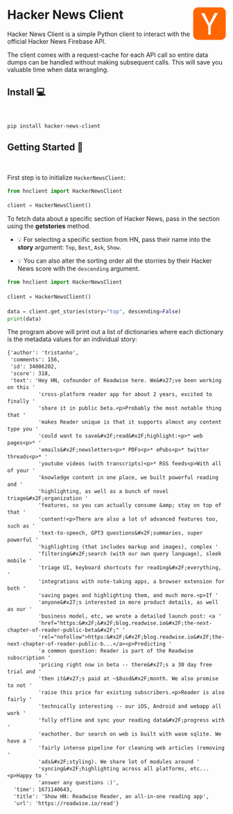 # Hacker News Client  <img align="right" width="75" height="75" src="./img/hackernews-logo.png">

Hacker News Client is a simple Python client to interact with the official Hacker News Firebase API.

The client comes with a request-cache for each API call so entire data dumps can be handled without making subsequent calls. This will save you valuable time when data wrangling.

## Install :computer:
<br>

```
pip install hacker-news-client
```

## Getting Started :rocket:
<br>

First step is to initialize `HackerNewsClient`:

```py
from hnclient import HackerNewsClient

client = HackerNewsClient()
```

To fetch data about a specific section of Hacker News, pass in the section using the **getstories** method. 

- :bulb: For selecting a specific section from HN, pass their name into the **story** argument: `Top`, `Best`, `Ask`, `Show`. 

- :bulb: You can also alter the sorting order all the storries by their Hacker News score with the `descending` argument.

```py
from hnclient import HackerNewsClient

client = HackerNewsClient()

data = client.get_stories(story="top", descending=False)
print(data)
```
The program above will print out a list of dictionaries where each dictionary is the metadata values for an individual story:  
```
{'author': 'tristanho',
 'comments': 156,
 'id': 34006202,
 'score': 318,
 'text': 'Hey HN, cofounder of Readwise here. We&#x27;ve been working on this '
          'cross-platform reader app for about 2 years, excited to finally '
          'share it in public beta.<p>Probably the most notable thing that '
          'makes Reader unique is that it supports almost any content type you '
          'could want to save&#x2F;read&#x2F;highlight:<p>* web pages<p>* '
          'emails&#x2F;newsletters<p>* PDFs<p>* ePubs<p>* twitter threads<p>* '
          'youtube videos (with transcripts)<p>* RSS feeds<p>With all of your '
          'knowledge content in one place, we built powerful reading and '
          'highlighting, as well as a bunch of novel triage&#x2F;organization '
          'features, so you can actually consume &amp; stay on top of that '
          'content!<p>There are also a lot of advanced features too, such as '
          'text-to-speech, GPT3 questions&#x2F;summaries, super powerful '
          'highlighting (that includes markup and images), complex '
          'filtering&#x2F;search (with our own query language), sleek mobile '
          'triage UI, keyboard shortcuts for reading&#x2F;everything, '
          'integrations with note-taking apps, a browser extension for both '
          'saving pages and highlighting them, and much more.<p>If '
          'anyone&#x27;s interested in more product details, as well as our '
          'business model, etc, we wrote a detailed launch post: <a '
          'href="https:&#x2F;&#x2F;blog.readwise.io&#x2F;the-next-chapter-of-reader-public-beta&#x2F;" '
          'rel="nofollow">https:&#x2F;&#x2F;blog.readwise.io&#x2F;the-next-chapter-of-reader-public-b...</a><p>Predicting '
          'a common question: Reader is part of the Readwise subscription '
          'pricing right now in beta -- there&#x27;s a 30 day free trial and '
          'then it&#x27;s paid at ~$8usd&#x2F;month. We also promise to not '
          'raise this price for existing subscribers.<p>Reader is also fairly '
          'technically interesting -- our iOS, Android and webapp all work '
          'fully offline and sync your reading data&#x2F;progress with '
          'eachother. Our search on web is built with wasm sqlite. We have a '
          'fairly intense pipeline for cleaning web articles (removing '
          'ads&#x2F;styling). We share lot of modules around '
          'syncing&#x2F;highlighting across all platforms, etc...<p>Happy to '
          'answer any questions :)',
  'time': 1671140643,
  'title': 'Show HN: Readwise Reader, an all-in-one reading app',
  'url': 'https://readwise.io/read'}
  ```
